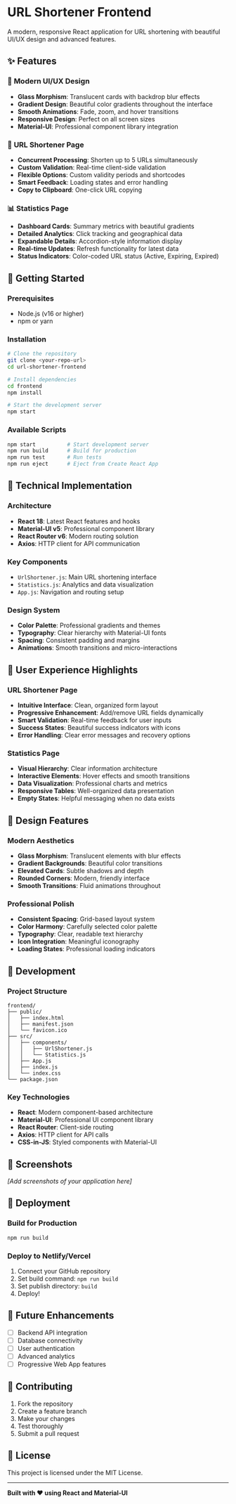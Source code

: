 # URL Shortener Frontend

A modern, responsive React application for URL shortening with beautiful UI/UX design and advanced features.

## ✨ Features

### 🎨 **Modern UI/UX Design**
- **Glass Morphism**: Translucent cards with backdrop blur effects
- **Gradient Design**: Beautiful color gradients throughout the interface
- **Smooth Animations**: Fade, zoom, and hover transitions
- **Responsive Design**: Perfect on all screen sizes
- **Material-UI**: Professional component library integration

### 🔗 **URL Shortener Page**
- **Concurrent Processing**: Shorten up to 5 URLs simultaneously
- **Custom Validation**: Real-time client-side validation
- **Flexible Options**: Custom validity periods and shortcodes
- **Smart Feedback**: Loading states and error handling
- **Copy to Clipboard**: One-click URL copying

### 📊 **Statistics Page**
- **Dashboard Cards**: Summary metrics with beautiful gradients
- **Detailed Analytics**: Click tracking and geographical data
- **Expandable Details**: Accordion-style information display
- **Real-time Updates**: Refresh functionality for latest data
- **Status Indicators**: Color-coded URL status (Active, Expiring, Expired)

## 🚀 **Getting Started**

### Prerequisites
- Node.js (v16 or higher)
- npm or yarn

### Installation
```bash
# Clone the repository
git clone <your-repo-url>
cd url-shortener-frontend

# Install dependencies
cd frontend
npm install

# Start the development server
npm start
```

### Available Scripts
```bash
npm start          # Start development server
npm run build      # Build for production
npm run test       # Run tests
npm run eject      # Eject from Create React App
```

## 🎯 **Technical Implementation**

### **Architecture**
- **React 18**: Latest React features and hooks
- **Material-UI v5**: Professional component library
- **React Router v6**: Modern routing solution
- **Axios**: HTTP client for API communication

### **Key Components**
- `UrlShortener.js`: Main URL shortening interface
- `Statistics.js`: Analytics and data visualization
- `App.js`: Navigation and routing setup

### **Design System**
- **Color Palette**: Professional gradients and themes
- **Typography**: Clear hierarchy with Material-UI fonts
- **Spacing**: Consistent padding and margins
- **Animations**: Smooth transitions and micro-interactions

## 📱 **User Experience Highlights**

### **URL Shortener Page**
- **Intuitive Interface**: Clean, organized form layout
- **Progressive Enhancement**: Add/remove URL fields dynamically
- **Smart Validation**: Real-time feedback for user inputs
- **Success States**: Beautiful success indicators with icons
- **Error Handling**: Clear error messages and recovery options

### **Statistics Page**
- **Visual Hierarchy**: Clear information architecture
- **Interactive Elements**: Hover effects and smooth transitions
- **Data Visualization**: Professional charts and metrics
- **Responsive Tables**: Well-organized data presentation
- **Empty States**: Helpful messaging when no data exists

## 🎨 **Design Features**

### **Modern Aesthetics**
- **Glass Morphism**: Translucent elements with blur effects
- **Gradient Backgrounds**: Beautiful color transitions
- **Elevated Cards**: Subtle shadows and depth
- **Rounded Corners**: Modern, friendly interface
- **Smooth Transitions**: Fluid animations throughout

### **Professional Polish**
- **Consistent Spacing**: Grid-based layout system
- **Color Harmony**: Carefully selected color palette
- **Typography**: Clear, readable text hierarchy
- **Icon Integration**: Meaningful iconography
- **Loading States**: Professional loading indicators

## 🔧 **Development**

### **Project Structure**
```
frontend/
├── public/
│   ├── index.html
│   ├── manifest.json
│   └── favicon.ico
├── src/
│   ├── components/
│   │   ├── UrlShortener.js
│   │   └── Statistics.js
│   ├── App.js
│   ├── index.js
│   └── index.css
└── package.json
```

### **Key Technologies**
- **React**: Modern component-based architecture
- **Material-UI**: Professional UI component library
- **React Router**: Client-side routing
- **Axios**: HTTP client for API calls
- **CSS-in-JS**: Styled components with Material-UI

## 📸 **Screenshots**

*[Add screenshots of your application here]*

## 🚀 **Deployment**

### **Build for Production**
```bash
npm run build
```

### **Deploy to Netlify/Vercel**
1. Connect your GitHub repository
2. Set build command: `npm run build`
3. Set publish directory: `build`
4. Deploy!

## 📝 **Future Enhancements**

- [ ] Backend API integration
- [ ] Database connectivity
- [ ] User authentication
- [ ] Advanced analytics
- [ ] Progressive Web App features

## 🤝 **Contributing**

1. Fork the repository
2. Create a feature branch
3. Make your changes
4. Test thoroughly
5. Submit a pull request

## 📄 **License**

This project is licensed under the MIT License.

---

**Built with ❤️ using React and Material-UI** 